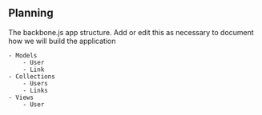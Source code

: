 ## Planning
The backbone.js app structure. Add or edit this as necessary to document how we will build the application

	- Models
		- User
		- Link
	- Collections
		- Users
		- Links
	- Views
		- User